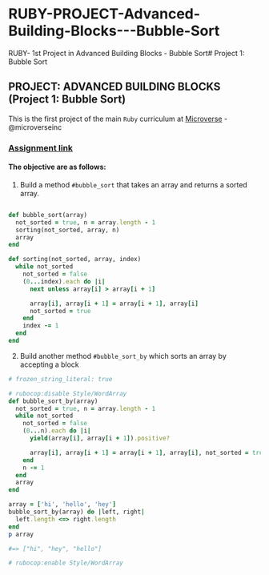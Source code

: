 # RUBY-PROJECT-Advanced-Building-Blocks---Bubble-Sort
RUBY- 1st Project in Advanced Building Blocks - Bubble Sort# Project 1: Bubble Sort

## PROJECT: ADVANCED BUILDING BLOCKS (Project 1: Bubble Sort)

This is the first project of the main `Ruby` curriculum at [Microverse](https://www.microverse.org/) - @microverseinc


### [Assignment link](https://www.theodinproject.com/courses/ruby-programming/lessons/advanced-building-blocks)

#### The objective are as follows:

1. Build a method `#bubble_sort` that takes an array and returns a sorted array.

``` rb

def bubble_sort(array)
  not_sorted = true, n = array.length - 1
  sorting(not_sorted, array, n)
  array
end

def sorting(not_sorted, array, index)
  while not_sorted
    not_sorted = false
    (0...index).each do |i|
      next unless array[i] > array[i + 1]

      array[i], array[i + 1] = array[i + 1], array[i]
      not_sorted = true
    end
    index -= 1
  end
end
  ```

2. Build another method `#bubble_sort_by` which sorts an array by accepting a block

``` rb
# frozen_string_literal: true

# rubocop:disable Style/WordArray
def bubble_sort_by(array)
  not_sorted = true, n = array.length - 1
  while not_sorted
    not_sorted = false
    (0...n).each do |i|
      yield(array[i], array[i + 1]).positive?

      array[i], array[i + 1] = array[i + 1], array[i], not_sorted = true
    end
    n -= 1
  end
  array
end

array = ['hi', 'hello', 'hey']
bubble_sort_by(array) do |left, right|
  left.length <=> right.length
end
p array

#=> ["hi", "hey", "hello"]

# rubocop:enable Style/WordArray

```



